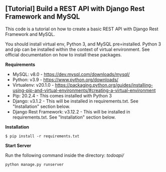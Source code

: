 [Tutorial] Build a REST API with Django Rest Framework and MySQL
----------------------------------------------------------------

This code is a tutorial on how to create a basic REST API with Django Rest Framework and MySQL.

You should install virtual env, Python 3, and MySQL pre=installed. Python 3 and pip can be installed within the context of virtual environment. See official documentation on how to install these packages.

**Requirements**

- MySQL: v8.0 - https://dev.mysql.com/downloads/mysql/
- Python: v3.9 - https://www.python.org/downloads/
- Virtualenv: v20.1.0 - https://packaging.python.org/guides/installing-using-pip-and-virtual-environments/#creating-a-virtual-environment
- Pip: 20.2.4 - This comes installed with Python 3
- Django: v3.1.2 - This will be installed in requirements.txt. See "Installation" section below.
- Django Rest Framework: v3.12.2 - This will be installed in requirements.txt. See "Installation" section below.

**Installation**

`$ pip install -r requirements.txt`

**Start Server**

Run the following command inside the directory: *todoapi/*

`python manage.py runserver`

